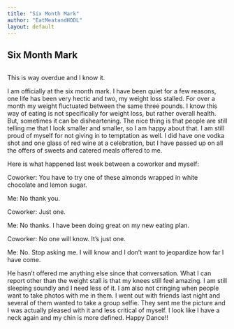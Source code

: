 ```yaml
---
title: "Six Month Mark"
author: "EatMeatandHODL"
layout: default
---
```

<div class="post"><h2 class="pageTitle">Six Month Mark</h2>

<center><img src="{{ '/assets/img/6monthmark.jpg' | prepend: site.baseurl }}" alt=""></center>

<p> This is way overdue and I know it.</p>

<p> I am officially at the six month mark. I have been quiet for a few reasons, one life has been very hectic and two, my weight loss stalled. For over a month my weight fluctuated between the same three pounds. I know this way of eating is not specifically for weight loss, but rather overall health. But, sometimes it can be disheartening. The nice thing is that people are still telling me that I look smaller and smaller, so I am happy about that. I am still proud of myself for not giving in to temptation as well. I did have one vodka shot and one glass of red wine at a celebration, but I have passed up on all the offers of sweets and catered meals offered to me. </p>

<p> Here is what happened last week between a coworker and myself:</p>

<p> Coworker: You have to try one of these almonds wrapped in white chocolate and lemon sugar.</p>

<p> Me: No thank you.</p>

<p> Coworker: Just one.</p>

<p> Me: No thanks. I have been doing great on my new eating plan.</p>

<p> Coworker: No one will know. It’s just one.</p>

<p> Me: No. Stop asking me. I will know and I don’t want to jeopardize how far I have come.</p>

<p> He hasn’t offered me anything else since that conversation. 
What I can report other than the weight stall is that my knees still feel amazing. I am still sleeping soundly and I need less of it. I am also not cringing when people want to take photos with me in them. I went out with friends last night and several of them wanted to take a group selfie. They sent me the picture and I was actually pleased with it and less critical of myself. I look like I have a neck again and my chin is more defined. Happy Dance!!
</p>



